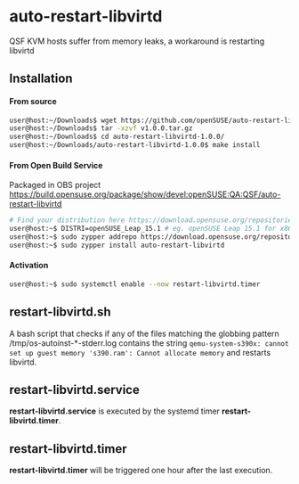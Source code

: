 # auto-restart-libvirtd

QSF KVM hosts suffer from memory leaks, a workaround is restarting libvirtd


## Installation

#### From source

```bash
user@host:~/Downloads$ wget https://github.com/openSUSE/auto-restart-libvirtd/archive/v1.0.0.tar.gz
user@host:~/Downloads$ tar -xzvf v1.0.0.tar.gz
user@host:~/Downloads$ cd auto-restart-libvirtd-1.0.0/
user@host:~/Downloads/auto-restart-libvirtd-1.0.0$ make install
```

#### From Open Build Service

Packaged in OBS project https://build.opensuse.org/package/show/devel:openSUSE:QA:QSF/auto-restart-libvirtd
```bash
# Find your distribution here https://download.opensuse.org/repositories/devel:/openSUSE:/QA:/QSF/
user@host:~$ DISTRI=openSUSE_Leap_15.1 # eg. openSUSE Leap 15.1 for x86_64
user@host:~$ sudo zypper addrepo https://download.opensuse.org/repositories/devel:/openSUSE:/QA:/QSF/$DISTRI QSF
user@host:~$ sudo zypper install auto-restart-libvirtd
```

#### Activation

```bash
user@host:~$ sudo systemctl enable --now restart-libvirtd.timer
```


## restart-libvirtd.sh

A bash script that checks if any of the files matching the globbing pattern /tmp/os-autoinst-*-stderr.log contains the string `qemu-system-s390x: cannot set up guest memory 's390.ram': Cannot allocate memory` and restarts libvirtd.


## restart-libvirtd.service

**restart-libvirtd.service** is executed by the systemd timer **restart-libvirtd.timer**.


## restart-libvirtd.timer

**restart-libvirtd.timer** will be triggered one hour after the last execution.
